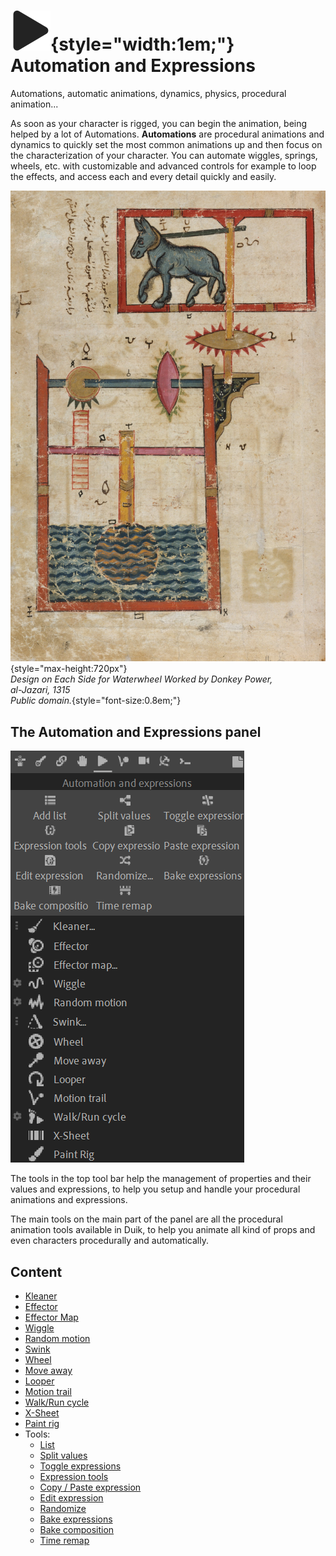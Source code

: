# ![](../../img/duik/icons/automation.svg){style="width:1em;"} Automation and Expressions

Automations, automatic animations, dynamics, physics, procedural animation...

As soon as your character is rigged, you can begin the animation, being helped by a lot of Automations. **Automations** are procedural animations and dynamics to quickly set the most common animations up and then focus on the characterization of your character. You can automate wiggles, springs, wheels, etc. with customizable and advanced controls for example to loop the effects, and access each and every detail quickly and easily.

![](../../img/illustration/Design_on_Each_Side_for_Waterwheel_Worked_by_Donkey_Power_Folio_from_a_Book_of_the_Knowledge_of_Ingenious_Mechanical_Devices_by_al-Jazari_MET_DT221792.jpg){style="max-height:720px"}  
*Design on Each Side for Waterwheel Worked by Donkey Power,  
al-Jazari, 1315   
Public domain.*{style="font-size:0.8em;"}

## The Automation and Expressions panel

![](../../img/duik/automation/panel.png)

The tools in the top tool bar help the management of properties and their values and expressions, to help you setup and handle your procedural animations and expressions.

The main tools on the main part of the panel are all the procedural animation tools available in Duik, to help you animate all kind of props and even characters procedurally and automatically.

## Content

- [Kleaner](kleaner.md)
- [Effector](effector.md)
- [Effector Map](effector-map.md)
- [Wiggle](wiggle.md)
- [Random motion](random-motion.md)
- [Swink](swink.md)
- [Wheel](wheel.md)
- [Move away](move-away.md)
- [Looper](looper.md)
- [Motion trail](motion-trail.md)
- [Walk/Run cycle](walk-run.md)
- [X-Sheet](x-sheet.md)
- [Paint rig](paint-rig.md)
- Tools:  
    - [List](tools/list.md)
    - [Split values](tools/split.md)
    - [Toggle expressions](tools/remove-expressions.md)
    - [Expression tools](tools/expressions-tools.md)
    - [Copy / Paste expression](tools/copy.md)
    - [Edit expression](tools/edit.md)
    - [Randomize](tools/randomize.md)
    - [Bake expressions](tools/bake.md)
    - [Bake composition](tools/bake-comp.md)
    - [Time remap](tools/time-remap.md)
